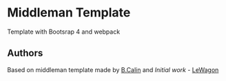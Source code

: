 # Middleman Template
Template with Bootsrap 4 and webpack


## Authors
Based on middleman template made by [B.Calin](https://github.com/benoitcalin/middleman-bootstrap4-template)  and *Initial work* - [LeWagon](https://github.com/lewagon/middleman-template)
